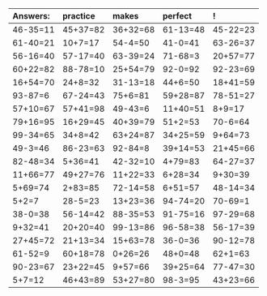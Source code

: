 | Answers: | practice | makes | perfect | ! |
| :--- | :--- | :--- | :--- | :--- |
| 46-35=11 | 45+37=82 | 36+32=68 | 61-13=48 | 45-22=23 | 
| 61-40=21 | 10+7=17 | 54-4=50 | 41-0=41 | 63-26=37 | 
| 56-16=40 | 57-17=40 | 63-39=24 | 71-68=3 | 20+57=77 | 
| 60+22=82 | 88-78=10 | 25+54=79 | 92-0=92 | 92-23=69 | 
| 16+54=70 | 24+8=32 | 31-13=18 | 44+6=50 | 18+41=59 | 
| 93-87=6 | 67-24=43 | 75+6=81 | 59+28=87 | 78-51=27 | 
| 57+10=67 | 57+41=98 | 49-43=6 | 11+40=51 | 8+9=17 | 
| 79+16=95 | 16+29=45 | 40+39=79 | 51+2=53 | 70-6=64 | 
| 99-34=65 | 34+8=42 | 63+24=87 | 34+25=59 | 9+64=73 | 
| 49-3=46 | 86-23=63 | 92-84=8 | 39+14=53 | 21+45=66 | 
| 82-48=34 | 5+36=41 | 42-32=10 | 4+79=83 | 64-27=37 | 
| 11+66=77 | 49+27=76 | 11+22=33 | 6+28=34 | 9+30=39 | 
| 5+69=74 | 2+83=85 | 72-14=58 | 6+51=57 | 48-14=34 | 
| 5+2=7 | 28-5=23 | 13+23=36 | 94-74=20 | 70-69=1 | 
| 38-0=38 | 56-14=42 | 88-35=53 | 91-75=16 | 97-29=68 | 
| 9+32=41 | 20+20=40 | 99-13=86 | 96-58=38 | 56-17=39 | 
| 27+45=72 | 21+13=34 | 15+63=78 | 36-0=36 | 90-12=78 | 
| 61-52=9 | 60+18=78 | 0+26=26 | 48+0=48 | 62+1=63 | 
| 90-23=67 | 23+22=45 | 9+57=66 | 39+25=64 | 77-47=30 | 
| 5+7=12 | 46+43=89 | 53+27=80 | 98-3=95 | 43+23=66 | 
